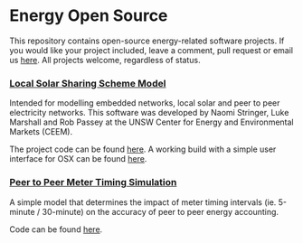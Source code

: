 # Energy Open Source
This repository contains open-source energy-related software projects. If you would like your project included, leave a comment, pull request or email us [here](mailto:luke.marshall@student.unsw.edu.au). All projects welcome, regardless of status.

### [Local Solar Sharing Scheme Model](https://github.com/luke-marshall/embedded-network-model "Local Solar Sharing Model")
Intended for modelling embedded networks, local solar and peer to peer electricity networks. This software was developed by Naomi Stringer, Luke Marshall and Rob Passey at the UNSW Center for Energy and Environmental Markets (CEEM).

The project code can be found [here](https://github.com/luke-marshall/embedded-network-model "Local Solar Sharing Model").
A working build with a simple user interface for OSX can be found [here](https://github.com/luke-marshall/embedded-network-model/releases/tag/v0.2.0-beta).


### [Peer to Peer Meter Timing Simulation](https://github.com/luke-marshall/microgrid-timing "Peer to Peer Meter Timing")
A simple model that determines the impact of meter timing intervals (ie. 5-minute / 30-minute) on the accuracy of peer to peer energy accounting. 

Code can be found [here](https://github.com/luke-marshall/microgrid-timing "Peer to Peer Meter Timing").

